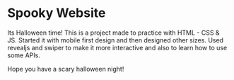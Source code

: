 # Spooky Website

Its Halloween time! This is a project made to practice with HTML - CSS & JS. Started it with mobile first design and then designed other sizes. Used revealjs and swiper to make it more interactive and also to learn how to use some APIs.

Hope you have a scary halloween night!